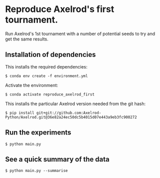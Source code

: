 # Reproduce Axelrod's first tournament.

Run Axelrod's 1st tournament with a number of potential seeds to try and get the
same results.

## Installation of dependencies

This installs the required dependencies:

    $ conda env create -f environment.yml

Activate the environment:

    $ conda activate reproduce_axelrod_first

This installs the particular Axelrod version needed from the git hash:

    $ pip install git+git://github.com:Axelrod-Python/Axelrod.git@36e82a24ec50dc5b4015d07e443a9eb3fc900272

## Run the experiments

    $ python main.py

## See a quick summary of the data

    $ python main.py --summarise
